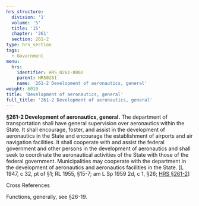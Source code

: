 ```yaml
---
hrs_structure:
  division: '1'
  volume: '5'
  title: '15'
  chapter: '261'
  section: 261-2
type: hrs_section
tags:
  - Government
menu:
  hrs:
    identifier: HRS_0261-0002
    parent: HRS0261
    name: '261-2 Development of aeronautics, general'
weight: 6010
title: 'Development of aeronautics, general'
full_title: '261-2 Development of aeronautics, general'
---
```

**§261-2 Development of aeronautics, general.** The department of transportation shall have general supervision over aeronautics within the State. It shall encourage, foster, and assist in the development of aeronautics in the State and encourage the establishment of airports and air navigation facilities. It shall cooperate with and assist the federal government and other persons in the development of aeronautics and shall seek to coordinate the aeronautical activities of the State with those of the federal government. Municipalities may cooperate with the department in the development of aeronautics and aeronautics facilities in the State. [L 1947, c 32, pt of §1; RL 1955, §15-7; am L Sp 1959 2d, c 1, §26; [HRS §261-2](/title-15/chapter-261/section-261-2/)]

Cross References

Functions, generally, see §26-19.